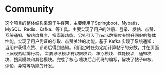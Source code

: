 # Community

这个项目的整体结构来源于牛客网，主要使用了Springboot、Mybatis、MySQL、Redis、Kafka、等工具。主要实现了用户的注册、登录、发帖、点赞、系统通知、按热度排序、搜索等功能。另外引入了redis数据库来提升网站的整体性能，实现了用户凭证的存取、点赞关注的功能。基于 Kafka 实现了系统通知：当用户获得点赞、评论后得到通知。利用定时任务定期计算帖子的分数，并在页面上展现热帖排行榜。
主要涉及模块有权限模块、核心模块、性能模块、通知模块、搜索模块和其他模块。完成了核心
模块后台代码的编写，解决了帖子审核、评论、异常等功能的开发。

